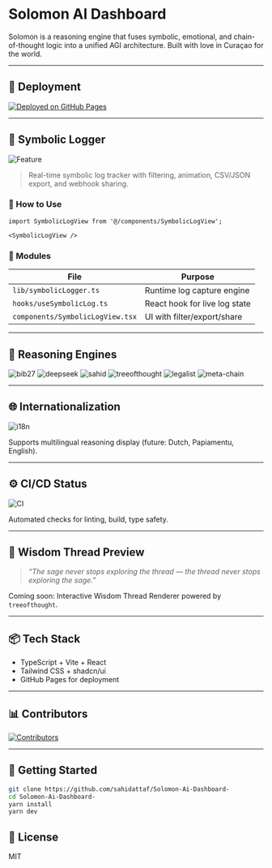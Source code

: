 # Solomon AI Dashboard

Solomon is a reasoning engine that fuses symbolic, emotional, and chain-of-thought logic into a unified AGI architecture. Built with love in Curaçao for the world.

---

## 🚀 Deployment

[![Deployed on GitHub Pages](https://img.shields.io/badge/Live-Dashboard-blue?style=for-the-badge&logo=vercel&logoColor=white)](https://sahidattaf.github.io/Solomon-Ai-Dashboard-/)

---

## 🧠 Symbolic Logger

![Feature](https://img.shields.io/badge/Symbolic%20Logging-Enabled-10B981?style=for-the-badge&logo=logstash&logoColor=white)

> Real-time symbolic log tracker with filtering, animation, CSV/JSON export, and webhook sharing.

### 🔗 How to Use

```tsx
import SymbolicLogView from '@/components/SymbolicLogView';

<SymbolicLogView />
```

### 🔧 Modules

| File                            | Purpose                             |
|--------------------------------|-------------------------------------|
| `lib/symbolicLogger.ts`         | Runtime log capture engine          |
| `hooks/useSymbolicLog.ts`       | React hook for live log state       |
| `components/SymbolicLogView.tsx`| UI with filter/export/share         |

---

## 🔭 Reasoning Engines

![bib27](https://img.shields.io/badge/bib27-core-10B981?style=flat-square)
![deepseek](https://img.shields.io/badge/deepseek-beta-3B82F6?style=flat-square)
![sahid](https://img.shields.io/badge/sahid-mode-F59E0B?style=flat-square)
![treeofthought](https://img.shields.io/badge/treeofthought-active-8B5CF6?style=flat-square)
![legalist](https://img.shields.io/badge/legalist-theory-6366F1?style=flat-square)
![meta-chain](https://img.shields.io/badge/meta--chain-experimental-EC4899?style=flat-square)

---

## 🌐 Internationalization

![i18n](https://img.shields.io/badge/i18n-ready-10B981?style=flat-square&logo=translate)

Supports multilingual reasoning display (future: Dutch, Papiamentu, English).

---

## ⚙️ CI/CD Status

![CI](https://github.com/sahidattaf/Solomon-Ai-Dashboard-/actions/workflows/ci.yml/badge.svg)

Automated checks for linting, build, type safety.

---

## 🧵 Wisdom Thread Preview

> *“The sage never stops exploring the thread — the thread never stops exploring the sage.”*

Coming soon: Interactive Wisdom Thread Renderer powered by `treeofthought`.

---

## 📦 Tech Stack
- TypeScript + Vite + React
- Tailwind CSS + shadcn/ui
- GitHub Pages for deployment

---

## 📊 Contributors

[![Contributors](https://contrib.rocks/image?repo=sahidattaf/Solomon-Ai-Dashboard-)](https://github.com/sahidattaf/Solomon-Ai-Dashboard-/graphs/contributors)

---

## 🚀 Getting Started
```bash
git clone https://github.com/sahidattaf/Solomon-Ai-Dashboard-
cd Solomon-Ai-Dashboard-
yarn install
yarn dev
```

## 📜 License
MIT

